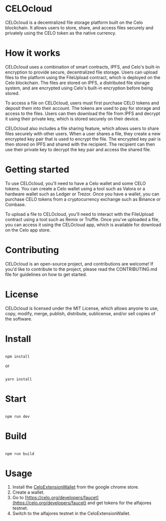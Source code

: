 # CELOcloud
CELOcloud is a decentralized file storage platform built on the Celo blockchain. It allows users to store, share, and access files securely and privately using the CELO token as the native currency.

# How it works
CELOcloud uses a combination of smart contracts, IPFS, and Celo's built-in encryption to provide secure, decentralized file storage. Users can upload files to the platform using the FileUpload contract, which is deployed on the Celo blockchain. The files are stored on IPFS, a distributed file storage system, and are encrypted using Celo's built-in encryption before being stored.

To access a file on CELOcloud, users must first purchase CELO tokens and deposit them into their account. The tokens are used to pay for storage and access to the files. Users can then download the file from IPFS and decrypt it using their private key, which is stored securely on their device.

CELOcloud also includes a file sharing feature, which allows users to share files securely with other users. When a user shares a file, they create a new encrypted key pair that is used to encrypt the file. The encrypted key pair is then stored on IPFS and shared with the recipient. The recipient can then use their private key to decrypt the key pair and access the shared file.

# Getting started
To use CELOcloud, you'll need to have a Celo wallet and some CELO tokens. You can create a Celo wallet using a tool such as Valora or a hardware wallet such as Ledger or Trezor. Once you have a wallet, you can purchase CELO tokens from a cryptocurrency exchange such as Binance or Coinbase.

To upload a file to CELOcloud, you'll need to interact with the FileUpload contract using a tool such as Remix or Truffle. Once you've uploaded a file, you can access it using the CELOcloud app, which is available for download on the Celo app store.

# Contributing
CELOcloud is an open-source project, and contributions are welcome! If you'd like to contribute to the project, please read the CONTRIBUTING.md file for guidelines on how to get started.

# License
CELOcloud is licensed under the MIT License, which allows anyone to use, copy, modify, merge, publish, distribute, sublicense, and/or sell copies of the software.



# Install

```

npm install

```

or 

```

yarn install

```

# Start

```

npm run dev

```

# Build

```

npm run build

```
# Usage
1. Install the [CeloExtensionWallet](https://chrome.google.com/webstore/detail/celoextensionwallet/kkilomkmpmkbdnfelcpgckmpcaemjcdh?hl=en) from the google chrome store.
2. Create a wallet.
3. Go to [https://celo.org/developers/faucet](https://celo.org/developers/faucet) and get tokens for the alfajores testnet.
4. Switch to the alfajores testnet in the CeloExtensionWallet.
